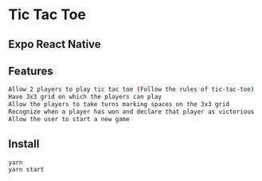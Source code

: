 # Tic Tac Toe

## Expo React Native

## Features

```bash
Allow 2 players to play tic tac toe (Follow the rules of tic-tac-toe)
Have 3x3 grid on which the players can play
Allow the players to take turns marking spaces on the 3x3 grid
Recognize when a player has won and declare that player as victorious
Allow the user to start a new game
```

## Install

```bash
yarn
yarn start
```
